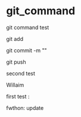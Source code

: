 # git_command
git command test


git add 

git commit -m ""


git push



second test

Willaim 

first test :

fwthon: update

